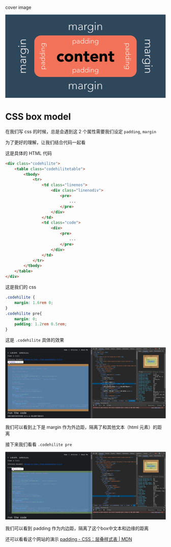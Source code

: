 cover image

![padding-margin](./images/cover-image.png)



# CSS box model

在我们写 css 的时候，总是会遇到这 2 个属性需要我们设定 `padding`, `margin` 

为了更好的理解，让我们结合代码一起看

这是具体的 HTML 代码

```html
<div class="codehilite">
    <table class="codehilitetable">
        <tbody>
            <tr>
                <td class="linenos">
                    <div class="linenodiv">
                        <pre>
                            ...
                        </pre>
                    </div>
                </td>
                <td class="code">
                    <div>
                        <pre>
                            ...
                        </pre>
                    </div>
                </td>
            </tr>
        </tbody>
    </table>
</div>
```

这是我们的 css

```css
.codehilite {
    margin: 1.6rem 0;
}
.codehilite pre{
    margin: 0;
    padding: 1.2rem 0.5rem;
}
```

这是 `.codehilite` 具体的效果

![codehilite](./images/codehilite.png)

我们可以看到上下是 margin 作为外边距，隔离了和其他文本（html 元素）的距离

接下来我们看看 `.codehilite pre`

![pre](./images/code-pre.png)

我们可以看到 padding 作为内边距，隔离了这个box中文本和边缘的距离



还可以看看这个网站的演示 [padding - CSS：层叠样式表 | MDN](https://developer.mozilla.org/zh-CN/docs/Web/CSS/padding)
